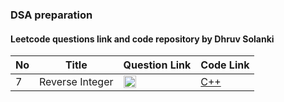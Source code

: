 ### DSA preparation
#### Leetcode questions link and code repository by Dhruv Solanki

| No | Title | Question Link | Code Link |
| - | - | - | - |
| 7 | Reverse Integer | [<img width="20px" src="https://user-images.githubusercontent.com/36547915/97088991-45da5d00-1652-11eb-900f-80d106540f4f.png)">](https://leetcode.com/problems/reverse-integer/description/) | [C++](./code/7_reverse_integer.cpp) |

 
